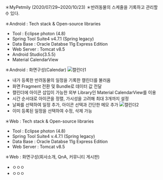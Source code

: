 ＊MyPetmily (2020/07/29~2020/10/23)
＊반려동물의 스케줄을 기록하고 관리할 수 있다.

＊Android : Tech stack & Open-source libraries
- Tool : Eclipse photon (4.8)
- Spring Tool Suite4 v4.7.1 (Spring legacy)
- Data Base : Oracle Databse 11g Express Edition
- Web Server : Tomcat v8.5
- Android Studio(3.5.5)
- Material CalendarView

＊Android : 화면구성(Calendar)
![캘린더1](https://user-images.githubusercontent.com/69283479/120292606-690f6e00-c2ff-11eb-97e9-4346bc2162db.png)
- 내가 등록한 반려동물의 일정을 기록한 캘린더를 불러옴
- 화면 Fragment 전환 및 Bundle로 데이터 값 전달
- 캘린더에 아이콘 삽입이 가능한 외부 Library인 Material CalendarView를 이용
- 시간 순서대로 아이콘을 정렬, 가시성을 고려해 최대 3개까지 설정
- 날짜를 선택하여 일정 추가, 아이콘 선택과 간단한 메모 추가
![캘린더2](https://user-images.githubusercontent.com/69283479/120292613-6a409b00-c2ff-11eb-971e-01f3a9f2de4c.png)
- 이미 등록된 일정을 선택하여 수정, 삭제 가능

＊Web : Tech stack & Open-source libraries
- Tool : Eclipse photon (4.8)
- Spring Tool Suite4 v.4.7.1 (Spring legacy)
- Data Base : Oracle Databse 11g Express Edition
- Web Server : Tomcat v8.5

＊Web : 화면구성(회사소개, QnA, 커뮤니티 게시판)
- ㅇㅇㅇ
- ㅇㅇㅇ
